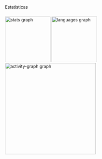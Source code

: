 <p align="left">Estatísticas</p>

###

<div align="left">
  <img src="https://github-readme-stats.vercel.app/api?username=EngenPedro&hide_title=false&hide_rank=false&show_icons=true&include_all_commits=true&count_private=true&disable_animations=false&theme=midnight-purple&locale=pt-br&hide_border=false&order=1" height="150" alt="stats graph"  />
  <img src="https://github-readme-stats.vercel.app/api/top-langs?username=EngenPedro&locale=pt-br&hide_title=false&layout=compact&card_width=320&langs_count=5&theme=midnight-purple&hide_border=false&order=2" height="150" alt="languages graph"  />
  <img src="https://github-readme-activity-graph.vercel.app/graph?username=EngenPedro&radius=16&theme=high-contrast&area=true&order=5" height="300" alt="activity-graph graph"  />
</div>

###
